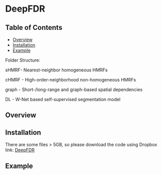 # DeepFDR

## Table of Contents
* [Overview](#overview)
* [Installation](#requirements-and-installation)
* [Example](#example)

Folder Structure:

sHMRF- Nearest-neighbor homogeneous HMRFs

cHMRF - High-order-neighborhood non-homogeneous HMRFs

graph - Short-/long-range and graph-based spatial dependencies

DL - W-Net based self-supervised segmentation model

## Overview
## Installation
There are some files > 5GB, so please download the code using Dropbox link: [DeepFDR](https://www.dropbox.com/sh/9378gmgy8fb97r9/AABRmGsDHwtiNXH_W55w-igna?dl=0)
## Example


